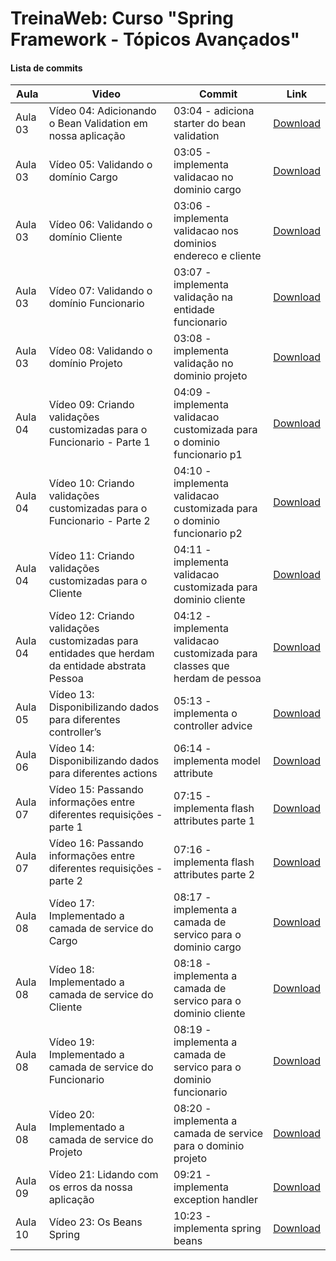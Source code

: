 # TreinaWeb: Curso "Spring Framework - Tópicos Avançados"

#### Lista de commits
Aula | Video | Commit | Link
------ | ------ | ------ | ------
Aula 03 | Vídeo 04: Adicionando o Bean Validation em nossa aplicação | 03:04 - adiciona starter do bean validation | [Download](https://github.com/treinaweb/treinaweb-spring-data-jpa/archive/726224e25576f55aaeaab48379bf5d46102fb44b.zip)
Aula 03 | Vídeo 05: Validando o domínio Cargo | 03:05 - implementa validacao no dominio cargo | [Download](https://github.com/treinaweb/treinaweb-spring-data-jpa/archive/ed3d9e439fdc6d11c09ed68083feaaedfa31beef.zip)
Aula 03 | Vídeo 06:  Validando o domínio Cliente | 03:06 - implementa validacao nos dominios endereco e cliente | [Download](https://github.com/treinaweb/treinaweb-spring-data-jpa/archive/f71c947e12e40fca23519c44660f26bb80a76882.zip)
Aula 03 | Vídeo 07: Validando o domínio Funcionario | 03:07 - implementa validação na entidade funcionario | [Download](https://github.com/treinaweb/treinaweb-spring-data-jpa/archive/8d40971222dc78115e9af3c2e56da8159da76e80.zip)
Aula 03 | Vídeo 08: Validando o domínio Projeto | 03:08 - implementa validação no dominio projeto | [Download](https://github.com/treinaweb/treinaweb-spring-data-jpa/archive/f9708c61b932047034816fcd01ad728e8c334124.zip)
Aula 04 | Vídeo 09: Criando validações customizadas para o Funcionario - Parte 1 | 04:09 - implementa validacao customizada para o dominio funcionario p1 | [Download](https://github.com/treinaweb/treinaweb-spring-data-jpa/archive/4b06507942cc91b7057e1311bb3166bb3188e0f1.zip)
Aula 04 | Vídeo 10: Criando validações customizadas para o Funcionario - Parte 2 | 04:10 - implementa validacao customizada para o dominio funcionario p2 | [Download](https://github.com/treinaweb/treinaweb-spring-data-jpa/archive/ef76bb12a0ecea9736005964c69543ca8ea4238b.zip)
Aula 04 | Vídeo 11: Criando validações customizadas para o Cliente | 04:11 - implementa validacao customizada para dominio cliente | [Download](https://github.com/treinaweb/treinaweb-spring-data-jpa/archive/5a5ec0fa69985b8f120adb5d41c8e5bccbd5011f.zip)
Aula 04 | Vídeo 12: Criando validações customizadas para entidades que herdam da entidade abstrata Pessoa | 04:12 - implementa validacao customizada para classes que herdam de pessoa | [Download](https://github.com/treinaweb/treinaweb-spring-data-jpa/archive/0aa19e8508ffb6a29a0216ab9ca53d39cd72fc5f.zip)
Aula 05 | Vídeo 13: Disponibilizando dados para diferentes controller’s | 05:13 - implementa o controller advice | [Download](https://github.com/treinaweb/treinaweb-spring-data-jpa/archive/2817c732fb853dc39922687066d58eeb02948532.zip)
Aula 06 | Vídeo 14: Disponibilizando dados para diferentes actions | 06:14 - implementa model attribute | [Download](https://github.com/treinaweb/treinaweb-spring-data-jpa/archive/d764f7e59057d0f2c2765c1725f00b3cfd4ba6af.zip)
Aula 07 | Vídeo 15: Passando informações entre diferentes requisições - parte 1 | 07:15 - implementa flash attributes parte 1 | [Download](https://github.com/treinaweb/treinaweb-spring-data-jpa/archive/d559d7f7f7818fac43e24dbb327b193f43e722d9.zip)
Aula 07 | Vídeo 16: Passando informações entre diferentes requisições - parte 2 | 07:16 - implementa flash attributes parte 2 | [Download](https://github.com/treinaweb/treinaweb-spring-data-jpa/archive/7bfe24fe44df534c15256aae88640b1af0da78b7.zip)
Aula 08 | Vídeo 17: Implementado a camada de service do Cargo | 08:17 - implementa a camada de servico para o dominio cargo | [Download](https://github.com/treinaweb/treinaweb-spring-data-jpa/archive/c585f0877d1b9c91fccffc8d0a2ee127f7cb1698.zip)
Aula 08 | Vídeo 18: Implementado a camada de service do Cliente | 08:18 - implementa a camada de servico para o dominio cliente | [Download](https://github.com/treinaweb/treinaweb-spring-data-jpa/archive/d40c6a6e81f6cbf5dcff4f3ce0b72a179043451b.zip)
Aula 08 | Vídeo 19: Implementado a camada de service do Funcionario | 08:19 - implementa a camada de servico para o dominio funcionario | [Download](https://github.com/treinaweb/treinaweb-spring-data-jpa/archive/0af226b25bbe8af995a3a95a845abe043d1ce571.zip)
Aula 08 | Vídeo 20: Implementado a camada de service do Projeto | 08:20 - implementa a camada de service para o dominio projeto | [Download](https://github.com/treinaweb/treinaweb-spring-data-jpa/archive/f8b775988f8a2cabb8392b3643c85f27010a8f1a.zip)
Aula 09 | Vídeo 21: Lidando com os erros da nossa aplicação | 09:21 - implementa exception handler | [Download](https://github.com/treinaweb/treinaweb-spring-data-jpa/archive/dcb23edaaf3eee8e50bc9e920b10afbc3dd9e389.zip)
Aula 10 | Vídeo 23: Os Beans Spring | 10:23 - implementa spring beans | [Download](https://github.com/treinaweb/treinaweb-spring-data-jpa/archive/ca84ae41acd03f1ab8262fcddf44fc398447b129.zip)

